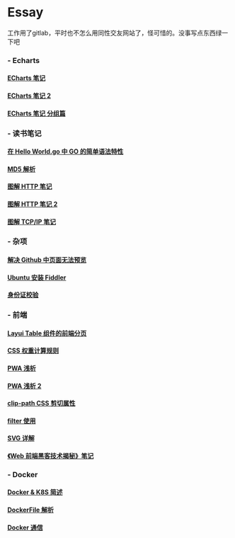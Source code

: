 # Essay
工作用了gitlab，平时也不怎么用同性交友网站了，怪可惜的。没事写点东西绿一下吧

### - Echarts

#### 	[ECharts 笔记](https://github.com/dixinL/Essay/blob/master/ECharts%20%E7%AC%94%E8%AE%B0.md)

#### 	[ECharts 笔记 2](https://github.com/dixinL/Essay/blob/master/ECharts%20%E7%AC%94%E8%AE%B0%202.md)

#### 	[ECharts 笔记 分组篇](https://github.com/dixinL/Essay/blob/master/ECharts%20%E7%AC%94%E8%AE%B0%20%E5%88%86%E7%BB%84%E7%AF%87.md)

### - 读书笔记

#### 	[在 Hello World.go 中 GO 的简单语法特性](https://github.com/dixinL/Essay/blob/master/%E5%9C%A8%20Hello%20World.go%20%E4%B8%AD%20GO%20%E7%9A%84%E7%AE%80%E5%8D%95%E8%AF%AD%E6%B3%95%E7%89%B9%E6%80%A7.md)

#### 	[MD5 解析](https://github.com/dixinL/Essay/blob/master/MD5%E8%A7%A3%E6%9E%90.md)

#### 	[图解 HTTP 笔记](https://github.com/dixinL/Essay/blob/master/%E5%9B%BE%E8%A7%A3HTTP%E7%AC%94%E8%AE%B0.md)

#### 	[图解 HTTP 笔记 2](https://github.com/dixinL/Essay/blob/master/%E5%9B%BE%E8%A7%A3HTTP%E7%AC%94%E8%AE%B0%202.md)

#### 	[图解 TCP/IP 笔记](https://github.com/dixinL/Essay/blob/master/%E5%9B%BE%E8%A7%A3%20TCPIP%20%E7%AC%94%E8%AE%B0.md)

### - 杂项

#### 	[解决 Github 中页面无法预览](https://github.com/dixinL/Essay/blob/master/%E8%A7%A3%E5%86%B3%20Github%20%E4%B8%AD%E9%A1%B5%E9%9D%A2%E6%97%A0%E6%B3%95%E9%A2%84%E8%A7%88.md)

#### 	[Ubuntu 安装 Fiddler](https://github.com/dixinL/Essay/blob/master/Ubuntu%20%E5%AE%89%E8%A3%85%20Fiddler.md)

####  [身份证校验](https://github.com/dixinL/Essay/blob/master/%E8%BA%AB%E4%BB%BD%E8%AF%81%E6%A0%A1%E9%AA%8C.md)

### - 前端

####  [Layui Table 组件的前端分页](https://github.com/dixinL/Essay/blob/master/Layui%20Table%20%E7%BB%84%E4%BB%B6%E7%9A%84%E5%89%8D%E7%AB%AF%E5%88%86%E9%A1%B5.md)

####  [CSS 权重计算规则](https://github.com/dixinL/Essay/blob/master/CSS%E6%9D%83%E9%87%8D%E8%AE%A1%E7%AE%97%E8%A7%84%E5%88%99.md)

####  [PWA 浅析](https://github.com/dixinL/Essay/blob/master/PWA%20%E6%B5%85%E6%9E%90.md)

####  [PWA 浅析 2](https://github.com/dixinL/Essay/blob/master/PWA%20%E6%B5%85%E6%9E%90%202.md)

####  [clip-path CSS 剪切属性](https://github.com/dixinL/Essay/blob/master/clip-path%20CSS%20%E5%89%AA%E5%88%87%E5%B1%9E%E6%80%A7.md)

####  [filter 使用](https://github.com/dixinL/Essay/blob/master/filter%20%E4%BD%BF%E7%94%A8.md)

####  [SVG 详解](https://github.com/dixinL/Essay/blob/master/SVG%20%E8%AF%A6%E8%A7%A3.md)

####  [《Web 前端黑客技术揭秘》笔记](https://github.com/dixinL/Essay/blob/master/%E3%80%8AWeb%20%E5%89%8D%E7%AB%AF%E9%BB%91%E5%AE%A2%E6%8A%80%E6%9C%AF%E6%8F%AD%E7%A7%98%E3%80%8B%E7%AC%94%E8%AE%B0.md)

### - Docker

#### 	[Docker & K8S 简述](https://github.com/dixinL/Essay/blob/master/Docker%26K8S%E7%AE%80%E8%BF%B0.md)

####  [DockerFile 解析](https://github.com/dixinL/Essay/blob/master/DockerFile%20%E8%A7%A3%E6%9E%90.md)

####  [Docker 通信](https://github.com/dixinL/Essay/blob/master/Docker%20%E9%80%9A%E4%BF%A1.md)

